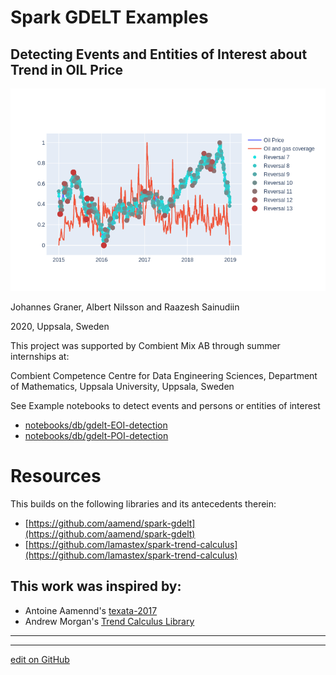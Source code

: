 # Spark GDELT Examples
## Detecting Events and Entities of Interest about Trend in OIL Price


![oiltrendsevents](notebooks/db/images/oiltrendsevents.png)



Johannes Graner, Albert Nilsson and Raazesh Sainudiin

2020, Uppsala, Sweden


This project was supported by Combient Mix AB through summer internships at:

Combient Competence Centre for Data Engineering Sciences, 
Department of Mathematics, 
Uppsala University, Uppsala, Sweden

See Example notebooks to detect events and persons or entities of interest

- [notebooks/db/gdelt-EOI-detection](notebooks/db/gdelt-EOI-detection.md)
- [notebooks/db/gdelt-POI-detection](notebooks/db/gdelt-POI-detection.md)

# Resources

This builds on the following libraries and its antecedents therein:

- [https://github.com/aamend/spark-gdelt](https://github.com/aamend/spark-gdelt)
- [https://github.com/lamastex/spark-trend-calculus](https://github.com/lamastex/spark-trend-calculus)


## This work was inspired by:

- Antoine Aamennd's [texata-2017](https://github.com/aamend/texata-r2-2017)
- Andrew Morgan's [Trend Calculus Library](https://github.com/ByteSumoLtd/TrendCalculus-lua)

---
---


[edit on GitHub](https://github.com/lamastex/spark-gdelt-examples/edit/master/README.md)
